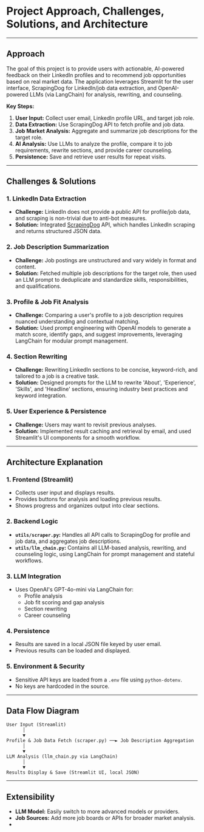 # Project Approach, Challenges, Solutions, and Architecture

---

## Approach

The goal of this project is to provide users with actionable, AI-powered feedback on their LinkedIn profiles and to recommend job opportunities based on real market data. The application leverages Streamlit for the user interface, ScrapingDog for LinkedIn/job data extraction, and OpenAI-powered LLMs (via LangChain) for analysis, rewriting, and counseling.

**Key Steps:**
1. **User Input:** Collect user email, LinkedIn profile URL, and target job role.
2. **Data Extraction:** Use ScrapingDog API to fetch profile and job data.
3. **Job Market Analysis:** Aggregate and summarize job descriptions for the target role.
4. **AI Analysis:** Use LLMs to analyze the profile, compare it to job requirements, rewrite sections, and provide career counseling.
5. **Persistence:** Save and retrieve user results for repeat visits.

---

## Challenges & Solutions

### 1. **LinkedIn Data Extraction**
- **Challenge:** LinkedIn does not provide a public API for profile/job data, and scraping is non-trivial due to anti-bot measures.
- **Solution:** Integrated [ScrapingDog](https://www.scrapingdog.com/) API, which handles LinkedIn scraping and returns structured JSON data.

### 2. **Job Description Summarization**
- **Challenge:** Job postings are unstructured and vary widely in format and content.
- **Solution:** Fetched multiple job descriptions for the target role, then used an LLM prompt to deduplicate and standardize skills, responsibilities, and qualifications.

### 3. **Profile & Job Fit Analysis**
- **Challenge:** Comparing a user's profile to a job description requires nuanced understanding and contextual matching.
- **Solution:** Used prompt engineering with OpenAI models to generate a match score, identify gaps, and suggest improvements, leveraging LangChain for modular prompt management.

### 4. **Section Rewriting**
- **Challenge:** Rewriting LinkedIn sections to be concise, keyword-rich, and tailored to a job is a creative task.
- **Solution:** Designed prompts for the LLM to rewrite 'About', 'Experience', 'Skills', and 'Headline' sections, ensuring industry best practices and keyword integration.

### 5. **User Experience & Persistence**
- **Challenge:** Users may want to revisit previous analyses.
- **Solution:** Implemented result caching and retrieval by email, and used Streamlit's UI components for a smooth workflow.

---

## Architecture Explanation

### 1. **Frontend (Streamlit)**
- Collects user input and displays results.
- Provides buttons for analysis and loading previous results.
- Shows progress and organizes output into clear sections.

### 2. **Backend Logic**
- **`utils/scraper.py`:** Handles all API calls to ScrapingDog for profile and job data, and aggregates job descriptions.
- **`utils/llm_chain.py`:** Contains all LLM-based analysis, rewriting, and counseling logic, using LangChain for prompt management and stateful workflows.

### 3. **LLM Integration**
- Uses OpenAI's GPT-4o-mini via LangChain for:
  - Profile analysis
  - Job fit scoring and gap analysis
  - Section rewriting
  - Career counseling

### 4. **Persistence**
- Results are saved in a local JSON file keyed by user email.
- Previous results can be loaded and displayed.

### 5. **Environment & Security**
- Sensitive API keys are loaded from a `.env` file using `python-dotenv`.
- No keys are hardcoded in the source.

---

## Data Flow Diagram

```
User Input (Streamlit) 
      │
      ▼
Profile & Job Data Fetch (scraper.py) ──► Job Description Aggregation
      │
      ▼
LLM Analysis (llm_chain.py via LangChain)
      │
      ▼
Results Display & Save (Streamlit UI, local JSON)
```

---

## Extensibility

- **LLM Model:** Easily switch to more advanced models or providers.
- **Job Sources:** Add more job boards or APIs for broader market analysis.
-